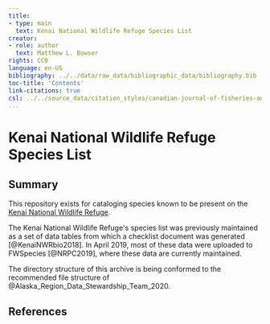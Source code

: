 ```yaml
---
title:
- type: main
  text: Kenai National Wildlife Refuge Species List
creator:
- role: author
  text: Matthew L. Bowser
rights: CC0
language: en-US
bibliography: ../../data/raw_data/bibliographic_data/bibliography.bib
toc-title: 'Contents'
link-citations: true
csl: ../../source_data/citation_styles/canadian-journal-of-fisheries-and-aquatic-sciences.csl
...
```


# Kenai National Wildlife Refuge Species List

## Summary

This repository exists for cataloging species known to be present on the [Kenai National Wildlife Refuge](https://www.fws.gov/refuge/kenai/ "Kenai National Wildlife Refuge").

The Kenai National Wildlife Refuge's species list was previously maintained as a set of data tables from which a checklist document was generated [@KenaiNWRbio2018]. In April 2019, most of these data were uploaded to FWSpecies [@NRPC2019], where these data are currently maintained.  

The directory structure of this archive is being conformed to the recommended file structure of @Alaska_Region_Data_Stewardship_Team_2020.

## References
